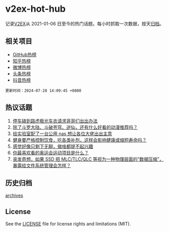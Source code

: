# v2ex-hot-hub

 记录[V2EX](https://www.v2ex.com/)从 2021-01-06 日至今的热门话题。每小时抓取一次数据，按天[归档](archives)。
 
 ## 相关项目

- [GitHub热榜](https://github.com/snaildev/github-hot-hub)
- [知乎热榜](https://github.com/snaildev/zhihu-hot-hub)
- [微博热榜](https://github.com/snaildev/weibo-hot-hub)
- [头条热榜](https://github.com/snaildev/toutiao-hot-hub)
- [抖音热榜](https://github.com/snaildev/douyin-hot-hub)


 `更新时间：2024-07-28 14:09:45 +0800`

## 热议话题

1. [停车磕到路虎极光车衣请求哥哥们出出办法](https://www.v2ex.com/t/1060535)
1. [除了斗罗大陆、斗破苍穹、逆仙，还有什么好看的动漫推荐吗？](https://www.v2ex.com/t/1060606)
1. [给实验室配了一台公用 nas 想让各位大佬出出主意](https://www.v2ex.com/t/1060574)
1. [健身要严格控制饮食，吃各类补剂，这样会影响健康或缩短寿命吗？](https://www.v2ex.com/t/1060517)
1. [感觉好像只剩下无聊，做啥都提不起兴趣](https://www.v2ex.com/t/1060527)
1. [你最喜欢看的奥运会运动项目是什么？](https://www.v2ex.com/t/1060541)
1. [突发奇想，如果 SSD 把 MLC/TLC/QLC 等视为一种物理层面的“数据压缩”，暴露给文件系统管理会怎样？](https://www.v2ex.com/t/1060600)

## 历史归档

[archives](archives)

## License

See the [LICENSE](LICENSE) file for license rights and limitations (MIT).
